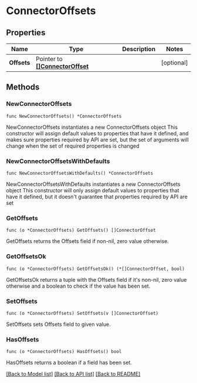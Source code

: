 # ConnectorOffsets

## Properties

Name | Type | Description | Notes
------------ | ------------- | ------------- | -------------
**Offsets** | Pointer to [**[]ConnectorOffset**](ConnectorOffset.md) |  | [optional] 

## Methods

### NewConnectorOffsets

`func NewConnectorOffsets() *ConnectorOffsets`

NewConnectorOffsets instantiates a new ConnectorOffsets object
This constructor will assign default values to properties that have it defined,
and makes sure properties required by API are set, but the set of arguments
will change when the set of required properties is changed

### NewConnectorOffsetsWithDefaults

`func NewConnectorOffsetsWithDefaults() *ConnectorOffsets`

NewConnectorOffsetsWithDefaults instantiates a new ConnectorOffsets object
This constructor will only assign default values to properties that have it defined,
but it doesn't guarantee that properties required by API are set

### GetOffsets

`func (o *ConnectorOffsets) GetOffsets() []ConnectorOffset`

GetOffsets returns the Offsets field if non-nil, zero value otherwise.

### GetOffsetsOk

`func (o *ConnectorOffsets) GetOffsetsOk() (*[]ConnectorOffset, bool)`

GetOffsetsOk returns a tuple with the Offsets field if it's non-nil, zero value otherwise
and a boolean to check if the value has been set.

### SetOffsets

`func (o *ConnectorOffsets) SetOffsets(v []ConnectorOffset)`

SetOffsets sets Offsets field to given value.

### HasOffsets

`func (o *ConnectorOffsets) HasOffsets() bool`

HasOffsets returns a boolean if a field has been set.


[[Back to Model list]](../README.md#documentation-for-models) [[Back to API list]](../README.md#documentation-for-api-endpoints) [[Back to README]](../README.md)


